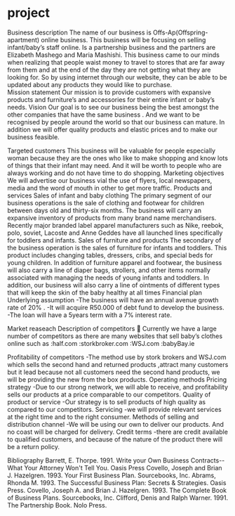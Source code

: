 project
=======
Business description
The name of our business is Offs-Ap(Offspring-apartment) online business. This business will be focusing on selling infant/baby’s staff online. Is a partnership business and the partners are Elizabeth Mashego and Maria Mashishi.
This business came to our minds when realizing that people waist money to travel to stores that are far away from them and at the end of the day they are not getting what they are looking for. So by using internet through our website, they can be able to be updated about any products they would like to purchase.   
Mission statement
Our mission is to provide customers with expansive products and furniture’s and accessories for their entire infant or baby’s needs.
Vision
Our goal is to see our business being the best amongst the other companies that have the same business .  And we want to be recognised by people around the world so that our business can mature. In addition we will offer quality products and elastic prices and to make our business feasible.

Targeted customers
This business will be valuable for people especially woman because they are the ones who like to make shopping and know lots of things that their infant may need. And it will be worth to people who are always working and do not have time to do shopping. 
Marketing objectives
We will advertise our business vial the use of flyers, local newspapers, media and the word of mouth in other to get more traffic.
Products and services
Sales of infant and baby clothing
The primary segment of our business operations is the sale of clothing and footwear for children between days old and thirty-six months. The business will carry an expansive inventory of products from many brand name merchandisers. Recently major branded label apparel manufacturers such as Nike, reebok, polo, soviet, Lacoste and Anne Geddes have all launched lines specifically for toddlers and infants.
Sales of furniture and products
The secondary of the business operation is the sales of furniture for infants and toddlers. This product includes changing tables, dressers, cribs, and special beds for young children. In addition of furniture apparel and footwear, the business will also carry a line of diaper bags, strollers, and other items normally associated with managing the needs of young infants and toddlers.
In addition, our business will also carry a line of ointments of different types that will keep the skin of the baby healthy at all times
Financial plan
Underlying assumption
-The business will have an annual avenue growth rate of 20% .
-It will acquire R50.000 of debt fund to develop the business.
-The loan will have a 5years term with a 7% interest rate.

Market reaseach
Description of competitors
  Currently we have a large number of competitors as there are many websites that sell baby’s clothes online such as :half.com
                                               :storkbroker.com
                                               :WSJ.com 
                                               :babyBay.ie
 
Profitability of competitors
-The method use by stork brokers and WSJ.com which sells the second hand and returned products ,attract many customers but it lead because not all customers need the second hand products, we will be providing the new from the box products. 
Operating methods
Pricing strategy
-Due to our strong network, we will able to receive, and profitability sells our products at a price comparable to our competitors.
Quality of product or service
-Our strategy is to sell products of high quality as compared to our competitors. 
Servicing
-we will provide relevant services at the right time and to the right consumer. 
Methods of selling and distribution channel
-We will be using our own to deliver our products. And no coast will be charged for delivery. 
Credit terms
-there are credit available to qualified customers, and because of the nature of the product there will be a return policy.


Bibliography
Barrett, E. Thorpe. 1991. Write your Own Business Contracts--What Your Attorney Won't Tell You. Oasis Press
 Covello, Joseph and Brian J. Hazelgren. 1993. Your First Business Plan. Sourcebooks, Inc. 
Abrams, Rhonda M. 1993. The Successful Business Plan: Secrets & Strategies. Oasis Press. 
Covello, Joseph A. and Brian J. Hazelgren. 1993. The Complete Book of Business Plans. Sourcebooks, Inc. 
Clifford, Denis and Ralph Warner. 1991. The Partnership Book. Nolo Press. 
